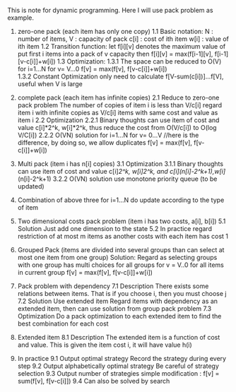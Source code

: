 This is note for dynamic programming. Here I will use pack problem as example.

1. zero-one pack (each item has only one copy)
1.1 Basic notation: 
    N : number of items, V : capacity of pack
    c[i] : cost of ith item
    w[i] : value of ith item
1.2 Transition function:
    let f[i][v] denotes the maximum value of put first i items into a pack of v capacity
    then f[i][v] = max(f[i-1][v], f[i-1][v-c[i]]+w[i])
1.3 Optimization:
1.3.1 The space can be reduced to O(V)
    for i=1...N
      for v= V...0
        f[v] = max(f[v], f[v-c[i]]+w[i])  
1.3.2 Constant Optimization
    only need to calculate f[V-sum(c[i])]...f[V], useful when V is large
    
2. complete pack (each item has infinite copies)
2.1 Reduce to zero-one pack problem
    The number of copies of item i is less than V/c[i]
    regard item i with infinite copies as V/c[i] items with same cost and value as item i
2.2 Optimization
2.2.1 Binary thoughts 
    can use item of cost and value c[i]*2^k, w[i]*2^k, thus reduce the cost from O(V/c[i]) to O(log V/C[i])
2.2.2 O(VN) solution
    for i=1...N
      for v= 0...V  //here is the difference, by doing so, we allow duplicates
        f[v] = max(f[v], f[v-c[i]]+w[i]) 
       
3. Multi pack (item i has n[i] copies)
3.1 Optimization
3.1.1 Binary thoughts
    can use item of cost and value c[i]*2^k, w[i]*2^k, and c[i]*(n[i]-2^k+1),w[i]*(n[i]-2^k+1)
3.2.2 O(VN) solution
    use monotone priority queue (to be updated)
    
4. Combination of above three
    for i=1...N
      do update according to the type of item
      
5. Two dimensional costs pack problem (item i has two costs, a[i], b[i])
5.1 Solution
    Just add one dimension to the state
5.2 In practice
    regard restriction of at most m items as another costs with each item has cost 1 
6. Grouped Pack (items are divided into several groups than can select at most one  item from one group)
Solution:
    Regard as selecting groups with one group has multi choices
    for all groups
      for v = V..0
        for all items in current group
          f[v] = max(f[v], f[v-c[i]]+w[i])
          
7. Pack problem with dependency
7.1 Description
  There exists some relations between items. That is if you choose i, then you must choose j
7.2 Solution
  Use extended item 
    Regard items with dependency as an extended item, then can use solution from group pack problem
7.3 Optimization
  Do a pack optimization to each extended item to find the best combination for each cost

8. Extended item
8.1 Description
  The extended item is a function of cost and value. This is given the item cost i, it will have value h(i)

9. In practice
9.1 Output optimal strategy
  Record the strategy during every step
9.2 Output alphabetically optimal strategy
  Be careful of strategy selection
9.3 Output number of strategies
  simple modification : 
  f[v] = sum(f[v], f[v-c[i]]) 
9.4 Can also be solved by search
  
